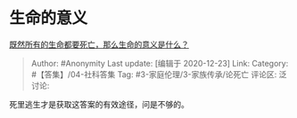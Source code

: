 # 生命的意义
[既然所有的生命都要死亡，那么生命的意义是什么？](https://www.zhihu.com/question/288017836/answer/489260204)

> Author: #Anonymity
> Last update: [编辑于 2020-12-23]
> Link:
> Category: #【答集】/04-社科答集
> Tag: #3-家庭伦理/3-家族传承/论死亡
> 评论区:
> 泛讨论:

死里逃生才是获取这答案的有效途径，问是不够的。
